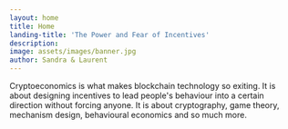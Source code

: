 ```yaml
---
layout: home
title: Home
landing-title: 'The Power and Fear of Incentives'
description:
image: assets/images/banner.jpg
author: Sandra & Laurent
---
```


Cryptoeconomics is what makes blockchain technology so exiting. It is about designing incentives to lead people's behaviour into a certain direction without forcing anyone. It is about cryptography, game theory, mechanism design, behavioural economics and so much more.
